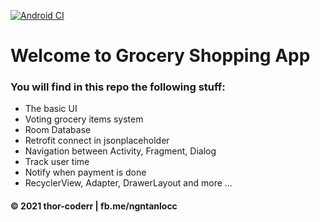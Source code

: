 [![Android CI](https://github.com/thor-coderr/thor-mall/actions/workflows/ThorMall.yml/badge.svg)](https://github.com/thor-coderr/thor-mall/actions/workflows/ThorMall.yml)
# Welcome to Grocery Shopping App

### You will find in this repo the following stuff:
* The basic UI
* Voting grocery items system
* Room Database
* Retrofit connect in jsonplaceholder
* Navigation between Activity, Fragment, Dialog
* Track user time
* Notify when payment is done
* RecyclerView, Adapter, DrawerLayout and more ...

#### © 2021 thor-coderr | fb.me/ngntanlocc
